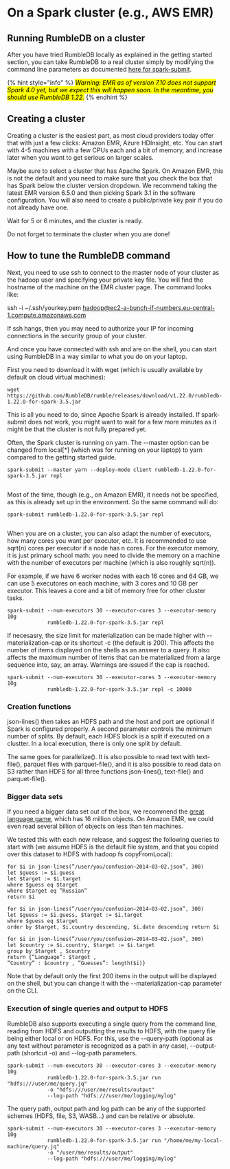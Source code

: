 # On a Spark cluster (e.g., AWS EMR)

## Running RumbleDB on a cluster

After you have tried RumbleDB locally as explained in the getting started section, you can take RumbleDB to a real cluster simply by modifying the command line parameters as documented [here for spark-submit](https://spark.apache.org/docs/latest/submitting-applications.html).

{% hint style="info" %}
_<mark style="color:$warning;">Warning: EMR as of version 7.10 does not support Spark 4.0 yet, but we expect this will happen soon. In the meantime, you should use RumbleDB 1.22.</mark>_
{% endhint %}

## Creating a cluster

Creating a cluster is the easiest part, as most cloud providers today offer that with just a few clicks: Amazon EMR, Azure HDInsight, etc. You can start with 4-5 machines with a few CPUs each and a bit of memory, and increase later when you want to get serious on larger scales.

Maybe sure to select a cluster that has Apache Spark. On Amazon EMR, this is not the default and you need to make sure that you check the box that has Spark below the cluster version dropdown. We recommend taking the latest EMR version 6.5.0 and then picking Spark 3.1 in the software configuration. You will also need to create a public/private key pair if you do not already have one.

Wait for 5 or 6 minutes, and the cluster is ready.

Do not forget to terminate the cluster when you are done!

## How to tune the RumbleDB command

Next, you need to use ssh to connect to the master node of your cluster as the hadoop user and specifying your private key file. You will find the hostname of the machine on the EMR cluster page. The command looks like:

ssh -i \~/.ssh/yourkey.pem hadoop@ec2-a-bunch-if-numbers.eu-central-1.compute.amazonaws.com

If ssh hangs, then you may need to authorize your IP for incoming connections in the security group of your cluster.

And once you have connected with ssh and are on the shell, you can start using RumbleDB in a way similar to what you do on your laptop.

First you need to download it with wget (which is usually available by default on cloud virtual machines):

```
wget https://github.com/RumbleDB/rumble/releases/download/v1.22.0/rumbledb-1.22.0-for-spark-3.5.jar
```

This is all you need to do, since Apache Spark is already installed. If spark-submit does not work, you might want to wait for a few more minutes as it might be that the cluster is not fully prepared yet.

Often, the Spark cluster is running on yarn. The --master option can be changed from local\[\*] (which was for running on your laptop) to yarn compared to the getting started guide.

```
spark-submit --master yarn --deploy-mode client rumbledb-1.22.0-for-spark-3.5.jar repl
             
```

Most of the time, though (e.g., on Amazon EMR), it needs not be specified, as this is already set up in the environment. So the same command will do:

```
spark-submit rumbledb-1.22.0-for-spark-3.5.jar repl
             
```

When you are on a cluster, you can also adapt the number of executors, how many cores you want per executor, etc. It is recommended to use sqrt(n) cores per executor if a node has n cores. For the executor memory, it is just primary school math: you need to divide the memory on a machine with the number of executors per machine (which is also roughly sqrt(n)).

For example, if we have 6 worker nodes with each 16 cores and 64 GB, we can use 5 executores on each machine, with 3 cores and 10 GB per executor. This leaves a core and a bit of memory free for other cluster tasks.

```
spark-submit --num-executors 30 --executor-cores 3 --executor-memory 10g
             rumbledb-1.22.0-for-spark-3.5.jar repl
```

If necesasry, the size limit for materialization can be made higher with --materialization-cap or its shortcut -c (the default is 200). This affects the number of items displayed on the shells as an answer to a query. It also affects the maximum number of items that can be materialized from a large sequence into, say, an array. Warnings are issued if the cap is reached.

```
spark-submit --num-executors 30 --executor-cores 3 --executor-memory 10g
             rumbledb-1.22.0-for-spark-3.5.jar repl -c 10000
```

### Creation functions

json-lines() then takes an HDFS path and the host and port are optional if Spark is configured properly. A second parameter controls the minimum number of splits. By default, each HDFS block is a split if executed on a clustter. In a local execution, there is only one split by default.

The same goes for parallelize(). It is also possible to read text with text-file(), parquet files with parquet-file(), and it is also possible to read data on S3 rather than HDFS for all three functions json-lines(), text-file() and parquet-file().

### Bigger data sets

If you need a bigger data set out of the box, we recommend the [great language game](http://lars.yencken.org/datasets/languagegame/), which has 16 million objects. On Amazon EMR, we could even read several billion of objects on less than ten machines.

We tested this with each new release, and suggest the following queries to start with (we assume HDFS is the default file system, and that you copied over this dataset to HDFS with hadoop fs copyFromLocal):

```
for $i in json-lines(”/user/you/confusion−2014−03−02.json”, 300)
let $guess := $i.guess
let $target := $i.target
where $guess eq $target
where $target eq ”Russian”
return $i

for $i in json-lines(”/user/you/confusion−2014−03−02.json”, 300)
let $guess := $i.guess, $target := $i.target
where $guess eq $target
order by $target, $i.country descending, $i.date descending return $i

for $i in json-lines(”/user/you/confusion−2014−03−02.json”, 300)
let $country := $i.country, $target := $i.target
group by $target , $country
return {”Language”: $target ,
”Country” : $country , ”Guesses”: length($i)}
```

Note that by default only the first 200 items in the output will be displayed on the shell, but you can change it with the --materialization-cap parameter on the CLI.

### Execution of single queries and output to HDFS

RumbleDB also supports executing a single query from the command line, reading from HDFS and outputting the results to HDFS, with the query file being either local or on HDFS. For this, use the --query-path (optional as any text without parameter is recognized as a path in any case), --output-path (shortcut -o) and --log-path parameters.

```
spark-submit --num-executors 30 --executor-cores 3 --executor-memory 10g
             rumbledb-1.22.0-for-spark-3.5.jar run "hdfs:///user/me/query.jq"
             -o "hdfs:///user/me/results/output"
             --log-path "hdfs:///user/me/logging/mylog"
```

The query path, output path and log path can be any of the supported schemes (HDFS, file, S3, WASB...) and can be relative or absolute.

```
spark-submit --num-executors 30 --executor-cores 3 --executor-memory 10g
             rumbledb-1.22.0-for-spark-3.5.jar run "/home/me/my-local-machine/query.jq"
             -o "/user/me/results/output"
             --log-path "hdfs:///user/me/logging/mylog"
```

